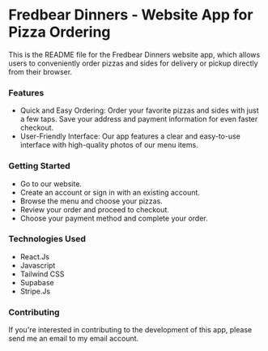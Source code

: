 # Fredbear Dinners - Website App for Pizza Ordering

This is the README file for the Fredbear Dinners website app, which allows users to conveniently order pizzas and sides for delivery or pickup directly from their browser.

### Features
-  Quick and Easy Ordering: Order your favorite pizzas and sides with just a few taps. Save your address and     payment information for even faster checkout.
- User-Friendly Interface: Our app features a clear and easy-to-use interface with high-quality photos of our menu items.
  
### Getting Started

-  Go to our website.
-  Create an account or sign in with an existing account.
-  Browse the menu and choose your pizzas.
-  Review your order and proceed to checkout.
-  Choose your payment method and complete your order.
  
### Technologies Used

- React.Js
- Javascript
- Tailwind CSS
- Supabase
- Stripe.Js

### Contributing

If you're interested in contributing to the development of this app, please send me an email to my email account.
